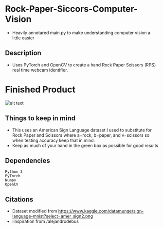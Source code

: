 # Rock-Paper-Siccors-Computer-Vision

- Heavily annotared main.py to make understanding computer vision a little easier

## Description

- Uses PyTorch and OpenCV to create a hand Rock Paper Scissors (RPS) real time webcam identifier.

# Finished Product

![alt text](https://github.com/UltraPotato2/Rock-Paper-Siccors-Computer-Vision/blob/main/RPS-dataset/example.png)

## Things to keep in mind
 - This uses an American Sign Language dataset I used to substitute for Rock Paper and Scissors where a=rock, b=paper, and v=scissors so when testing accuracy keep that in mind.
 - Keep as much of your hand in the green box as possible for good results
## Dependencies
```
Python 3
PyTorch
Numpy
OpenCV
```
## Citations
  - Dataset modified from https://www.kaggle.com/datamunge/sign-language-mnist?select=amer_sign2.png
  - Iinspiration from /alejandrodebus
